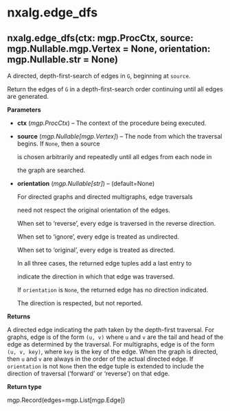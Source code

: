 # nxalg.edge\_dfs

## nxalg.edge\_dfs\(ctx: mgp.ProcCtx, source: mgp.Nullable.mgp.Vertex = None, orientation: mgp.Nullable.str = None\)

A directed, depth-first-search of edges in `G`, beginning at `source`.

Return the edges of `G` in a depth-first-search order continuing until all edges are generated.

**Parameters**

* **ctx** \(_mgp.ProcCtx_\) – The context of the procedure being executed.
* **source** \(_mgp.Nullable\[mgp.Vertex\]_\) – The node from which the traversal begins. If `None`, then a source

  is chosen arbitrarily and repeatedly until all edges from each node in

  the graph are searched.

* **orientation** \(_mgp.Nullable\[str\]_\) – \(default=None\)

  For directed graphs and directed multigraphs, edge traversals

  need not respect the original orientation of the edges.

  When set to ‘reverse’, every edge is traversed in the reverse direction.

  When set to ‘ignore’, every edge is treated as undirected.

  When set to ‘original’, every edge is treated as directed.

  In all three cases, the returned edge tuples add a last entry to

  indicate the direction in which that edge was traversed.

  If `orientation` is `None`, the returned edge has no direction indicated.

  The direction is respected, but not reported.

**Returns**

A directed edge indicating the path taken by the depth-first traversal. For graphs, edge is of the form `(u, v)` where `u` and `v` are the tail and head of the edge as determined by the traversal. For multigraphs, edge is of the form `(u, v, key)`, where `key` is the key of the edge. When the graph is directed, then `u` and `v` are always in the order of the actual directed edge. If `orientation` is not `None` then the edge tuple is extended to include the direction of traversal \(‘forward’ or ‘reverse’\) on that edge.

**Return type**

mgp.Record\(edges=mgp.List\[mgp.Edge\]\)

